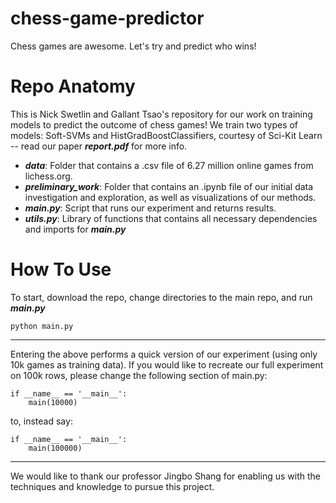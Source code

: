 # chess-game-predictor
Chess games are awesome. Let's try and predict who wins! 

# Repo Anatomy
This is Nick Swetlin and Gallant Tsao's repository for our work on training models to predict the outcome of chess games! 
We train two types of models: Soft-SVMs and HistGradBoostClassifiers, courtesy of Sci-Kit Learn -- read our paper ***report.pdf*** for more info.

- ***data***: Folder that contains a .csv file of 6.27 million online games from lichess.org.
- ***preliminary_work***: Folder that contains an .ipynb file of our initial data investigation and exploration, as well as visualizations of our methods.
- ***main.py***: Script that runs our experiment and returns results.
- ***utils.py***: Library of functions that contains all necessary dependencies and imports for ***main.py***

# How To Use
To start, download the repo, change directories to the main repo, and run ***main.py***
```
python main.py
```
---

Entering the above performs a quick version of our experiment (using only 10k games as training data).
If you would like to recreate our full experiment on 100k rows, please change the following section of main.py:

```
if __name__ == '__main__':
    main(10000)
```

to, instead say:

```
if __name__ == '__main__':
    main(100000)
```

---

We would like to thank our professor Jingbo Shang for enabling us with the techniques and knowledge to pursue this project.
